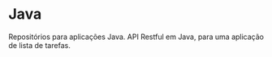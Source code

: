 # Java
Repositórios para aplicações Java.
API Restful em Java, para uma aplicação de lista de tarefas.
